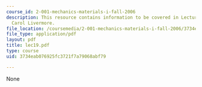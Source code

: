 ```yaml
---
course_id: 2-001-mechanics-materials-i-fall-2006
description: This resource contains information to be covered in Lecture 19 by Prof.
  Carol Livermore.
file_location: /coursemedia/2-001-mechanics-materials-i-fall-2006/3734eab076925fc3721f7a79068abf79_lec19.pdf
file_type: application/pdf
layout: pdf
title: lec19.pdf
type: course
uid: 3734eab076925fc3721f7a79068abf79

---
```

None